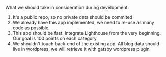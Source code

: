 What we should take in consideration during development:
1. It's a public repo, so no private data should be commited
2. We already have this app implemented, we need to re-use as many code as possible.
3. This app should be fast. Integrate Lighthouse from the very beginning. Our goal is 100 points on each category
4. We shouldn't touch back-end of the existing app. All blog data should live in wordpress, we will retrieve it with gatsby wordpress plugin